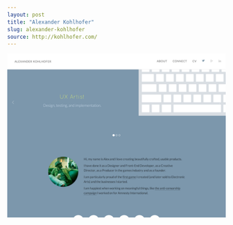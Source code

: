 ```yaml
---
layout: post
title: "Alexander Kohlhofer"
slug: alexander-kohlhofer
source: http://kohlhofer.com/
---
```


<img src="/assets/img/screenshots/alexander-kohlhofer.jpg">
